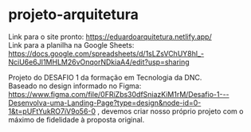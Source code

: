 # projeto-arquitetura
Link para o site pronto: https://eduardoarquitetura.netlify.app/  <br />
Link para a planilha na Google Sheets: https://docs.google.com/spreadsheets/d/1sLZsVChUY8hl_-NciU6e6JI1MHLM26vOnqorNDkiaA4/edit?usp=sharing

Projeto do DESAFIO 1 da formação em Tecnologia da DNC. <br />
Baseado no design informado no Figma: https://www.figma.com/file/0FRiZbs30dfSniazKiM1rM/Desafio-1---Desenvolva-uma-Landing-Page?type=design&node-id=0-1&t=pUFtYukRO7iV9o56-0 , devemos criar nosso próprio projeto com o máximo de fidelidade à proposta original.
